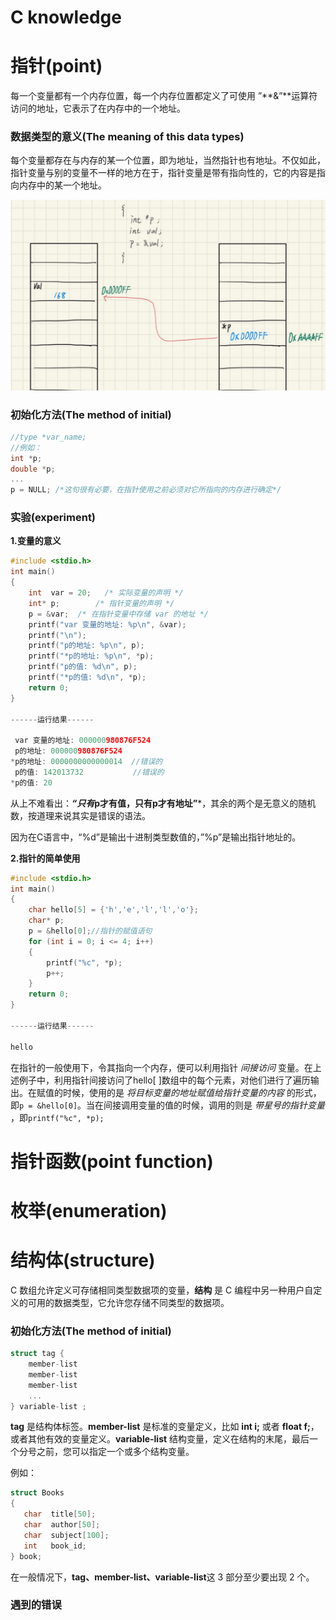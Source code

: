 # C knowledge

# 指针(point)

每一个变量都有一个内存位置，每一个内存位置都定义了可使用 ”**&”**运算符访问的地址，它表示了在内存中的一个地址。

### 数据类型的意义(The meaning of this data types)

每个变量都存在与内存的某一个位置，即为地址，当然指针也有地址。不仅如此，指针变量与别的变量不一样的地方在于，指针变量是带有指向性的，它的内容是指向内存中的某一个地址。

![Untitled](C%20knowledge%20c4ddcde8e4514ec5ac681f08e43d4852/Untitled.png)

### 初始化方法(The method of initial)

```c
//type *var_name;
//例如：
int *p;
double *p;
...
p = NULL; /*这句很有必要，在指针使用之前必须对它所指向的内存进行确定*/
```

### 实验(experiment)

**1.变量的意义**

```c
#include <stdio.h>
int main()
{
	int  var = 20;   /* 实际变量的声明 */
	int* p;        /* 指针变量的声明 */
	p = &var;  /* 在指针变量中存储 var 的地址 */
	printf("var 变量的地址: %p\n", &var);
	printf("\n");
	printf("p的地址: %p\n", p);
	printf("*p的地址: %p\n", *p);
	printf("p的值: %d\n", p);
	printf("*p的值: %d\n", *p);
	return 0;
}

------运行结果------

 var 变量的地址: 000000980876F524
 p的地址: 000000980876F524
*p的地址: 0000000000000014  //错误的
 p的值: 142013732           //错误的
*p的值: 20
```

从上不难看出：***“只有*p才有值，只有p才有地址”***，其余的两个是无意义的随机数，按道理来说其实是错误的语法。

因为在C语言中，“%d”是输出十进制类型数值的，”%p”是输出指针地址的。

**2.指针的简单使用**

```c
#include <stdio.h>
int main()
{
	char hello[5] = {'h','e','l','l','o'};
	char* p;
	p = &hello[0];//指针的赋值语句
	for (int i = 0; i <= 4; i++)
	{
		printf("%c", *p);
		p++;
	}
	return 0;
}

------运行结果------

hello
```

在指针的一般使用下，令其指向一个内存，便可以利用指针 *间接访问* 变量。在上述例子中，利用指针间接访问了hello[ ]数组中的每个元素，对他们进行了遍历输出。在赋值的时候，使用的是 *将目标变量的地址赋值给指针变量的内容* 的形式，即`p = &hello[0]`。当在间接调用变量的值的时候，调用的则是 *带星号的指针变量* ，即`printf("%c", *p);`

# 指针函数(point function)

# 枚举(enumeration)

# 结构体(structure)

C 数组允许定义可存储相同类型数据项的变量，**结构** 是 C 编程中另一种用户自定义的可用的数据类型，它允许您存储不同类型的数据项。

### 初始化方法(The method of initial)

```c
struct tag { 
    member-list
    member-list 
    member-list  
    ...
} variable-list ;
```

**tag** 是结构体标签。**member-list** 是标准的变量定义，比如 **int i;** 或者 **float f;**，或者其他有效的变量定义。**variable-list** 结构变量，定义在结构的末尾，最后一个分号之前，您可以指定一个或多个结构变量。

例如：

```c
struct Books
{
   char  title[50];
   char  author[50];
   char  subject[100];
   int   book_id;
} book;
```

在一般情况下，**tag、member-list、variable-list**这 3 部分至少要出现 2 个。

### 遇到的错误
